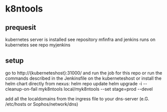 # k8ntools

## prequesit

kubernetes server is installed see repository mfinfra and jenkins runs on kubernetes see repo myjenkins

## setup

go to http://{kuberneteshost}:31000/ and run the job for this repo 
or run the commands described in the Jenkinsfile on the kuberneteshost
or install the helm chart directly from nexus: 
helm repo update
helm upgrade -i --cleanup-on-fail myk8ntools local/myk8ntools --set stage=prod --devel


add all the localdomains from the ingress file to your dns-server (e.G. /etc/hosts or Sophos/network/dns)

